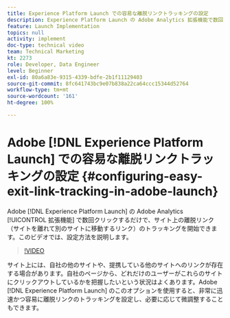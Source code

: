 ```yaml
---
title: Experience Platform Launch での容易な離脱リンクトラッキングの設定
description: Experience Platform Launch の Adobe Analytics 拡張機能で数回クリックするだけで、サイト上の離脱リンク（サイトを離れて別のサイトに移動するリンク）のトラッキングを開始できます。このビデオでは、設定方法を説明します。
feature: Launch Implementation
topics: null
activity: implement
doc-type: technical video
team: Technical Marketing
kt: 2273
role: Developer, Data Engineer
level: Beginner
exl-id: 80a6a83e-9315-4339-bdfe-2b1f11129403
source-git-commit: 8fc641743bc9e07b838a22ca64ccc15344d52764
workflow-type: tm+mt
source-wordcount: '161'
ht-degree: 100%

---
```


# Adobe [!DNL Experience Platform Launch] での容易な離脱リンクトラッキングの設定 {#configuring-easy-exit-link-tracking-in-adobe-launch}

Adobe [!DNL Experience Platform Launch] の Adobe Analytics [!UICONTROL 拡張機能] で数回クリックするだけで、サイト上の離脱リンク（サイトを離れて別のサイトに移動するリンク）のトラッキングを開始できます。このビデオでは、設定方法を説明します。

>[!VIDEO](https://video.tv.adobe.com/v/25763/?quality=12&learn=on)

サイト上には、自社の他のサイトや、提携している他のサイトへのリンクが存在する場合があります。自社のページから、どれだけのユーザーがこれらのサイトにクリックアウトしているかを把握したいという状況はよくあります。Adobe [!DNL Experience Platform Launch] のこのオプションを使用すると、非常に迅速かつ容易に離脱リンクのトラッキングを設定し、必要に応じて微調整することもできます。
